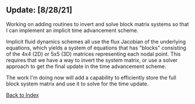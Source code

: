 ## Update: [8/28/21]

Working on adding routines to invert and solve block matrix systems so that I can implement an implicit time advancement
scheme.

Implicit fluid dynamics schemes all use the flux Jacobian of the underlying equations, which yields a system of equations
that has "blocks" consisting of the 4x4 (2D) or 5x5 (3D) matrices representing each nodal point. This requires that we have a
way to invert the system matrix, or use a solver approach to get the final update in the time advancement scheme.

The work I'm doing now will add a capability to efficiently store the full block system matrix and use it to solve for the
time update.

[Back to Index](../CHANGELOG.md)
